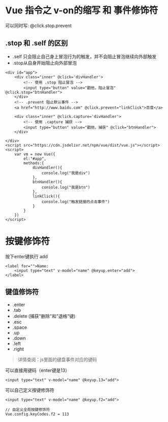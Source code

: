 # Vue 指令之 v-on的缩写 和 事件修饰符

可以同时写: @click.stop.prevent

##  .stop 和 .self 的区别

- .self 只会阻止自己身上冒泡行为的触发，并不会阻止冒泡继续向外部触发
- .stop从自身开始阻止向外部冒泡

```
<div id="app">
    <div class="inner" @click='divHandler'>
        <!-- 使用 .stop 阻止冒泡 -->
        <input type="button" value="戳他，阻止冒泡" @click.stop="btnHandler">
    </div>
    <!-- .prevent 阻止默认事件 -->
    <a href="http://www.baidu.com" @click.prevent="linkClick">百度</a>

    <div class="inner" @click.capture='divHandler'>
        <!-- 使用 .capture 捕获 -->
        <input type="button" value="戳他，捕获" @click="btnHandler">
    </div>

</div>
<script src="https://cdn.jsdelivr.net/npm/vue/dist/vue.js"></script>
<script>
    var vm = new Vue({
        el:"#app",
        methods:{
            divHandler(){
                console.log("我是div")
            },
            btnHandler(){
                console.log("我是btn")
            },
            linkClick(){
                console.log("触发链接的点击事件")
            }
        }
    })
</script>
```

# 按键修饰符

按下enter键执行 add
```
<label for="">Name:
    <input type="text" v-model="name" @keyup.enter="add">
</label>
```

## 键值修饰符
- .enter
- .tab
- .delete (捕获"删除"和"退格"键)
- .esc
- .space
- .up
- .down
- .left
- .right

> 详情查阅：js里面的键盘事件对应的键码

可以直接用键码（enter键是13）
```
<input type="text" v-model="name" @keyup.13="add">
```

可以自己定义按键修饰符
```
<input type="text" v-model="name" @keyup.f2="add">

// 自定义全局按键修饰符
Vue.config.keyCodes.f2 = 113
```